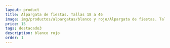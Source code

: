 ```yaml
---
layout: product
title: Alpargata de fiestas. Tallas 18 a 46
image: img/productos/alpargatas/blanco y rojo/Alpargata de fiestas. Tallas 18 a 46=15=destacado3=blanco rojo.webp
price: 15
tags: destacado3
description: blanco rojo
order: 1
---
```

